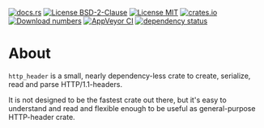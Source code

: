 [![docs.rs](https://docs.rs/http_header/badge.svg)](https://docs.rs/http_header)
[![License BSD-2-Clause](https://img.shields.io/badge/License-BSD--2--Clause-blue.svg)](https://opensource.org/licenses/BSD-2-Clause)
[![License MIT](https://img.shields.io/badge/License-MIT-blue.svg)](https://opensource.org/licenses/MIT)
[![crates.io](https://img.shields.io/crates/v/http_header.svg)](https://crates.io/crates/http_header)
[![Download numbers](https://img.shields.io/crates/d/http_header.svg)](https://crates.io/crates/http_header)
[![AppVeyor CI](https://ci.appveyor.com/api/projects/status/github/KizzyCode/http_header?svg=true)](https://ci.appveyor.com/project/KizzyCode/http-header)
[![dependency status](https://deps.rs/crate/http_header/0.8.0/status.svg)](https://deps.rs/crate/http_header/0.8.0)


# About
`http_header` is a small, nearly dependency-less crate to create, serialize, read and parse HTTP/1.1-headers.

It is not designed to be the fastest crate out there, but it's easy to understand and read and flexible enough to be
useful as general-purpose HTTP-header crate.
